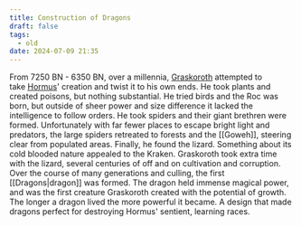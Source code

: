 ```yaml
---
title: Construction of Dragons
draft: false
tags:
  - old
date: 2024-07-09 21:35
---
```

From 7250 BN - 6350 BN, over a millennia, [Graskoroth](Graskoroth.md) attempted to take [Hormus](Hormus.md)' creation and twist it to his own ends. He took plants and created poisons, but nothing substantial. He tried birds and the Roc was born, but outside of sheer power and size difference it lacked the intelligence to follow orders. He took spiders and their giant brethren were formed. Unfortunately with far fewer places to escape bright light and predators, the large spiders retreated to forests and the [[Goweh]], steering clear from populated areas. Finally, he found the lizard. Something about its cold blooded nature appealed to the Kraken. Graskoroth took extra time with the lizard, several centuries of off and on cultivation and corruption. Over the course of many generations and culling, the first [[Dragons|dragon]] was formed. The dragon held immense magical power, and was the first creature Graskoroth created with the potential of growth. The longer a dragon lived the more powerful it became. A design that made dragons perfect for destroying Hormus' sentient, learning races.